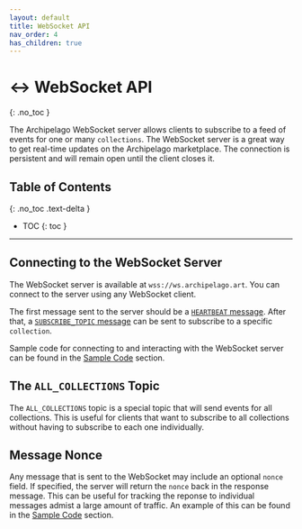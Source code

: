 ```yaml
---
layout: default
title: WebSocket API
nav_order: 4
has_children: true
---
```


# ↔️ WebSocket API
{: .no_toc }

The Archipelago WebSocket server allows clients to subscribe to a feed of events for one or many `collections`. The WebSocket server is a great way to get real-time updates on the Archipelago marketplace. The connection is persistent and will remain open until the client closes it.

## Table of Contents
{: .no_toc .text-delta }
- TOC
{: toc }

---

## Connecting to the WebSocket Server

The WebSocket server is available at `wss://ws.archipelago.art`. You can connect to the server using any WebSocket client. 

The first message sent to the server should be a [`HEARTBEAT` message](message_pairs.md#heartbeat). After that, a [`SUBSCRIBE_TOPIC` message](message_pairs.md#subscribe-topic) can be sent to subscribe to a specific `collection`.

Sample code for connecting to and interacting with the WebSocket server can be found in the [Sample Code](sample_code.md) section.

## The `ALL_COLLECTIONS` Topic

The `ALL_COLLECTIONS` topic is a special topic that will send events for all collections. This is useful for clients that want to subscribe to all collections without having to subscribe to each one individually.

## Message Nonce

Any message that is sent to the WebSocket may include an optional `nonce` field. If specified, the server will return the `nonce` back in the response message. This can be useful for tracking the reponse to individual messages admist a large amount of traffic. An example of this can be found in the [Sample Code](sample_code.md) section.
